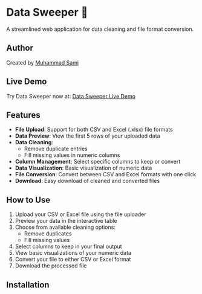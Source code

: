 # Data Sweeper 🧊

A streamlined web application for data cleaning and file format conversion.

## Author
Created by [Muhammad Sami](https://www.linkedin.com/in/muhammad-sami-3aa6102b8/)

## Live Demo
Try Data Sweeper now at: [Data Sweeper Live Demo](https://data-sweeper.streamlit.app/)

## Features

- **File Upload**: Support for both CSV and Excel (.xlsx) file formats
- **Data Preview**: View the first 5 rows of your uploaded data
- **Data Cleaning**:
  - Remove duplicate entries
  - Fill missing values in numeric columns
- **Column Management**: Select specific columns to keep or convert
- **Data Visualization**: Basic visualization of numeric data
- **File Conversion**: Convert between CSV and Excel formats with one click
- **Download**: Easy download of cleaned and converted files

## How to Use

1. Upload your CSV or Excel file using the file uploader
2. Preview your data in the interactive table
3. Choose from available cleaning options:
   - Remove duplicates
   - Fill missing values
4. Select columns to keep in your final output
5. View basic visualizations of your numeric data
6. Convert your file to either CSV or Excel format
7. Download the processed file

## Installation


